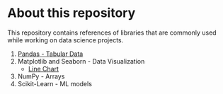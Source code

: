 # About this repository

This repository contains references of libraries that are commonly used while working on data science projects. 
1. [Pandas - Tabular Data](pandas.ipynb)
2. Matplotlib and Seaborn - Data Visualization
    - [Line Chart](matplotlib-seaborn-linechart.ipynb)
4. NumPy - Arrays
5. Scikit-Learn - ML models
